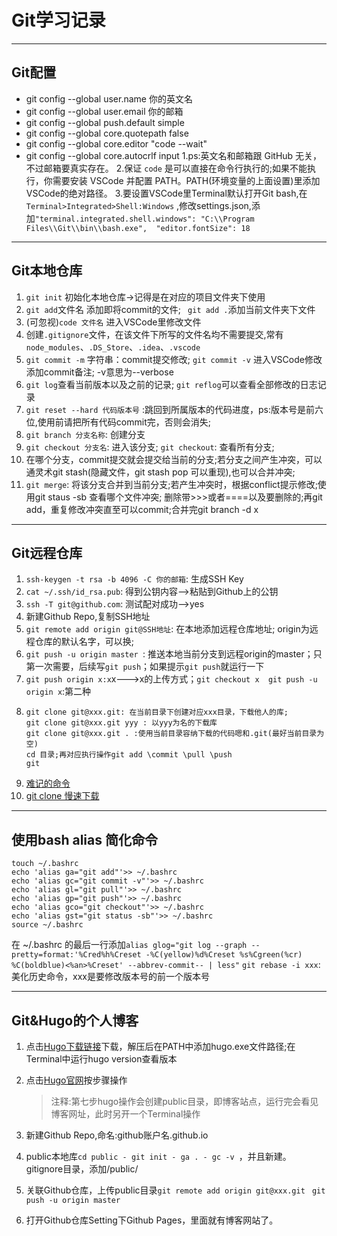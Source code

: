 # Git学习记录
---------
## Git配置
- git config --global user.name 你的英文名
- git config --global user.email 你的邮箱
- git config --global push.default simple
- git config --global core.quotepath false
- git config --global core.editor "code --wait"
- git config --global core.autocrlf input
1.ps:英文名和邮箱跟 GitHub 无关，不过邮箱要真实存在。
2.保证 `code` 是可以直接在命令行执行的;如果不能执行，你需要安装 VSCode 并配置 PATH。PATH(环境变量的上面设置)里添加VSCode的绝对路径。
3.要设置VSCode里Terminal默认打开Git bash,在` Terminal>Integrated>Shell:Windows ` ,修改settings.json,添加` "terminal.integrated.shell.windows": "C:\\Program Files\\Git\\bin\\bash.exe", 
"editor.fontSize": 18 `
-------
## Git本地仓库
1. `git init` 初始化本地仓库->记得是在对应的项目文件夹下使用
2. `git add`文件名 添加即将commit的文件; ` git add .`添加当前文件夹下文件
3. (可忽视)`code 文件名` 进入VSCode里修改文件
4. 创建`.gitignore`文件，在该文件下所写的文件名均不需要提交,常有`node_modules`、`.DS_Store`、`.idea`、`.vscode`
5. `git commit -m` 字符串：commit提交修改;
   `git commit -v` 进入VSCode修改添加commit备注; -v意思为--verbose
6. `git log`查看当前版本以及之前的记录; `git reflog`可以查看全部修改的日志记录
7. `git reset --hard 代码版本号` :跳回到所属版本的代码进度，ps:版本号是前六位,使用前请把所有代码commit完，否则会消失;
8. `git branch 分支名称`: 创建分支
9. `git checkout 分支名`: 进入该分支; `git checkout`: 查看所有分支;
10. 在哪个分支，commit提交就会提交给当前的分支;若分支之间产生冲突，可以通灵术git stash(隐藏文件，git stash pop 可以重现),也可以合并冲突;
11. `git merge`: 将该分支合并到当前分支;若产生冲突时，根据conflict提示修改;使用git staus -sb 查看哪个文件冲突; 删除带>>>或者====以及要删除的;再git add，重复修改冲突直至可以commit;合并完git branch -d x
-------
## Git远程仓库
1. `ssh-keygen -t rsa -b 4096 -C 你的邮箱`: 生成SSH Key
2. `cat ~/.ssh/id_rsa.pub`: 得到公钥内容-->粘贴到Github上的公钥
3. `ssh -T git@github.com`: 测试配对成功-->yes
4. 新建Github Repo,复制SSH地址
5. `git remote add origin git@SSH地址`: 在本地添加远程仓库地址; origin为远程仓库的默认名字，可以换;
6. `git push -u origin master `: 推送本地当前分支到远程origin的master；只第一次需要，后续写`git push`；如果提示`git push`就运行一下
7. `git push origin x:x`x———>x的上传方式；`git checkout x  git push -u origin x`:第二种
8. ```
   git clone git@xxx.git: 在当前目录下创建对应xxx目录，下载他人的库;
   git clone git@xxx.git yyy : 以yyy为名的下载库
   git clone git@xxx.git . :使用当前目录容纳下载的代码嗯和.git(最好当前目录为空)
   cd 目录;再对应执行操作git add \commit \pull \push
   git
9. [难记的命令](https://stackoverflow.com/questions/1778088/how-do-i-clone-a-single-branch-in-git/7034921#7034921)
10. [git clone 慢速下载](https://jscode.me/t/topic/789)
-----------
## 使用bash alias 简化命令
```javascrpit
touch ~/.bashrc
echo 'alias ga="git add"'>> ~/.bashrc
echo 'alias gc="git commit -v"'>> ~/.bashrc
echo 'alias gl="git pull"'>> ~/.bashrc
echo 'alias gp="git push"'>> ~/.bashrc
echo 'alias gco="git checkout"'>> ~/.bashrc
echo 'alias gst="git status -sb"'>> ~/.bashrc
source ~/.bashrc
```
在 ~/.bashrc 的最后一行添加` alias glog="git log --graph --pretty=format:'%Cred%h%Creset -%C(yellow)%d%Creset %s%Cgreen(%cr) %C(boldblue)<%an>%Creset' --abbrev-commit-- | less" `
`git rebase -i xxx`: 美化历史命令，xxx是要修改版本号的前一个版本号

-------
## Git&Hugo的个人博客
1. 点击[Hugo下载链接](https://github.com/gohugoio/hugo/releases)下载，解压后在PATH中添加hugo.exe文件路径;在Terminal中运行hugo version查看版本

2. 点击[Hugo官网](https://gohugo.io/)按步骤操作
 
   > 注释:第七步hugo操作会创建public目录，即博客站点，运行完会看见博客网址，此时另开一个Terminal操作
 3. 新建Github Repo,命名:github账户名.github.io
 4. public本地库`cd public - git init - ga . - gc -v `，并且新建。gitignore目录，添加/public/
 5. 关联Github仓库，上传public目录`git remote add origin git@xxx.git` ` git push -u origin master`
 6. 打开Github仓库Setting下Github Pages，里面就有博客网站了。
